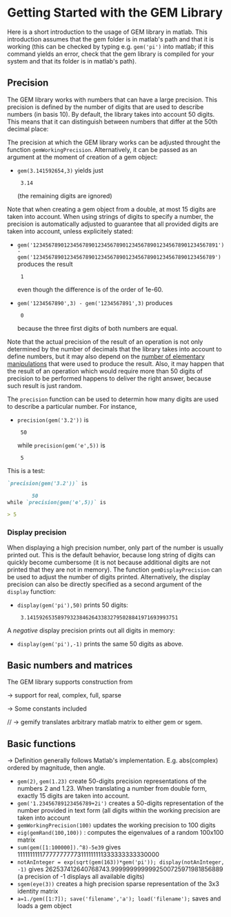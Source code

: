 Getting Started with the GEM Library
====================================

Here is a short introduction to the usage of GEM library in matlab. This introduction assumes that the gem folder is in matlab's path and that it is working (this can be checked by typing e.g. `gem('pi')` into matlab; if this command yields an error, check that the gem library is compiled for your system and that its folder is in matlab's path).

## Precision

The GEM library works with numbers that can have a large precision. This precision is defined by the number of digits that are used to describe numbers (in basis 10). By default, the library takes into account 50 digits. This means that it can distinguish between numbers that differ at the 50th decimal place:

The precision at which the GEM library works can be adjusted throught the function `gemWorkingPrecision`. Alternatively, it can be passed as an argument at the moment of creation of a gem object:
 - `gem(3.141592654,3)` yields just 

        3.14
    (the remaining digits are ignored)

Note that when creating a gem object from a double, at most 15 digits are taken into account. When using strings of digits to specify a number, the precision is automatically adjusted to guarantee that all provided digits are taken into account, unless explicitely stated:
 - `gem('123456789012345678901234567890123456789012345678901234567891') - gem('12345678901234567890123456789012345678901234567890123456789')` produces the result

        1
    even though the difference is of the order of 1e-60.

 - `gem('1234567890',3) - gem('1234567891',3)` produces

        0
    because the three first digits of both numbers are equal.

Note that the actual precision of the result of an operation is not only determined by the number of decimals that the library takes into account to define numbers, but it may also depend on the [number of elementary manipulations](https://en.wikipedia.org/wiki/Numerical_error) that were used to produce the result. Also, it may happen that the result of an operation which would require more than 50 digits of precision to be performed happens to deliver the right answer, because such result is just random.

The `precision` function can be used to determin how many digits are used to describe a particular number. For instance,
 - `precision(gem('3.2'))` is

        50
    while `precision(gem('e',5))` is

        5

This is a test:
```markdown
`precision(gem('3.2'))` is

        50
while `precision(gem('e',5))` is

> 5
```

### Display precision

When displaying a high precision number, only part of the number is usually printed out. This is the default behavior, because long string of digits can quickly become cumbersome (it is not because additional digits are not printed that they are not in memory). The function `gemDisplayPrecision` can be used to adjust the number of digits printed. Alternatively, the display precision can also be directly specified as a second argument of the `display` function:
 - `display(gem('pi'),50)` prints 50 digits:

        3.1415926535897932384626433832795028841971693993751

A *negative* display precision prints out all digits in memory:
 - `display(gem('pi'),-1)` prints the same 50 digits as above.



## Basic numbers and matrices

The GEM library supports construction from

-> support for real, complex, full, sparse

-> Some constants included

// -> gemify translates arbitrary matlab matrix to either gem or sgem.


## Basic functions

-> Definition generally follows Matlab's implementation. E.g. abs(complex) ordered by magnitude, then angle.



 - `gem(2)`, `gem(1.23)` create 50-digits precision representations of the numbers 2 and 1.23. When translating a number from double form, exactly 15 digits are taken into account.
 - `gem('1.23456789123456789+2i')` creates a 50-digits representation of the number provided in text form (all digits within the working precision are taken into account
 - `gemWorkingPrecision(100)` updates the working precision to 100 digits
 - `eig(gemRand(100,100))` : computes the eigenvalues of a random 100x100 matrix
 - `sum(gem([1:100000]).^8)-5e39` gives 111111111177777777773111111111333333333330000
 - `notAnInteger = exp(sqrt(gem(163))*gem('pi')); display(notAnInteger, -1)` gives 262537412640768743.9999999999992500725971981856889 (a precision of -1 displays all available digits)
 - `sgem(eye(3))` creates a high precision sparse representation of the 3x3 identity matrix
 - `a=1./gem([1:7]); save('filename','a'); load('filename');` saves and loads a gem object


